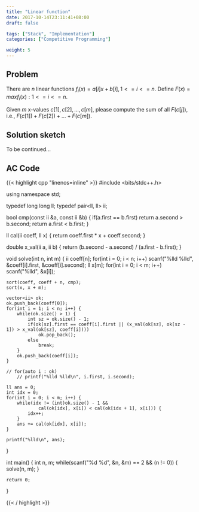 ```yaml
---
title: "Linear function"
date: 2017-10-14T23:11:41+08:00
draft: false

tags: ["Stack", "Implementation"]
categories: ["Competitive Programming"]

weight: 5
---
```


<!--more-->

## Problem

There are $n$ linear functions $f_i(x)=a[i]x+b[i], 1<= i <=n$. Define $F(x)=max{f_i(x) : 1<= i <=n}$. 

Given $m$ x-values $c[1],c[2],…, c[m]$, please compute the sum of all $F(c[j])$, i.e., $F(c[1])+ F(c[2])+…+ F(c[m])$. 

## Solution sketch

To be continued... 

## AC Code

{{< highlight cpp "linenos=inline" >}}
#include <bits/stdc++.h>

using namespace std;

typedef long long ll;
typedef pair<ll, ll> ii;

bool cmp(const ii &a, const ii &b)
{
	if(a.first == b.first)
		return a.second > b.second;
	return a.first < b.first;
}

ll cal(ii coeff, ll x)
{
	return coeff.first * x + coeff.second;
}

double x_val(ii a, ii b)
{
	return (b.second - a.second) / (a.first - b.first);
}

void solve(int n, int m)
{
	ii coeff[n];
	for(int i = 0; i < n; i++)
		scanf("%lld %lld", &coeff[i].first, &coeff[i].second);
	ll x[m];
	for(int i = 0; i < m; i++)
		scanf("%lld", &x[i]);

	sort(coeff, coeff + n, cmp);
	sort(x, x + m);
	
	vector<ii> ok;
	ok.push_back(coeff[0]);
	for(int i = 1; i < n; i++) {
		while(ok.size() > 1) {
			int sz = ok.size() - 1;
			if(ok[sz].first == coeff[i].first || (x_val(ok[sz], ok[sz - 1]) > x_val(ok[sz], coeff[i])))
				ok.pop_back();
			else
				break;
		}
		ok.push_back(coeff[i]);
	}

	// for(auto i : ok)
		// printf("%lld %lld\n", i.first, i.second);
	
	ll ans = 0;
	int idx = 0;
	for(int i = 0; i < m; i++) {
		while(idx != (int)ok.size() - 1 && 
				cal(ok[idx], x[i]) < cal(ok[idx + 1], x[i])) {
			idx++;
		}
		ans += cal(ok[idx], x[i]);
	}

	printf("%lld\n", ans);
}

int main()
{
	int n, m;
	while(scanf("%d %d", &n, &m) == 2 && (n != 0)) {
		solve(n, m);
	}

	return 0;
}

{{< / highlight >}}